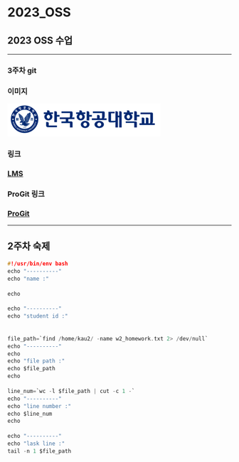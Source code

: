 # 2023_OSS
## 2023 OSS 수업
***
### 3주차 git
### 이미지
![kau.png](https://github.com/iresy/2023_OSS/blob/main/img/kau/kau.png?raw=true)
### 링크
### [LMS](https://lms.kau.ac.kr/ "항공대학교 강의관리시스템")
### ProGit 링크
### [ProGit](https://git-scm.com/book/ko/v2/ "git 문서, 한국어")
***
## 2주차 숙제
```c
#!/usr/bin/env bash
echo "----------"
echo "name :"

echo

echo "----------"
echo "student id :"


file_path=`find /home/kau2/ -name w2_homework.txt 2> /dev/null`
echo "----------"
echo
echo "file path :"
echo $file_path
echo

line_num=`wc -l $file_path | cut -c 1 -`
echo "----------"
echo "line number :"
echo $line_num
echo

echo "----------"
echo "lask line :"
tail -n 1 $file_path
```





